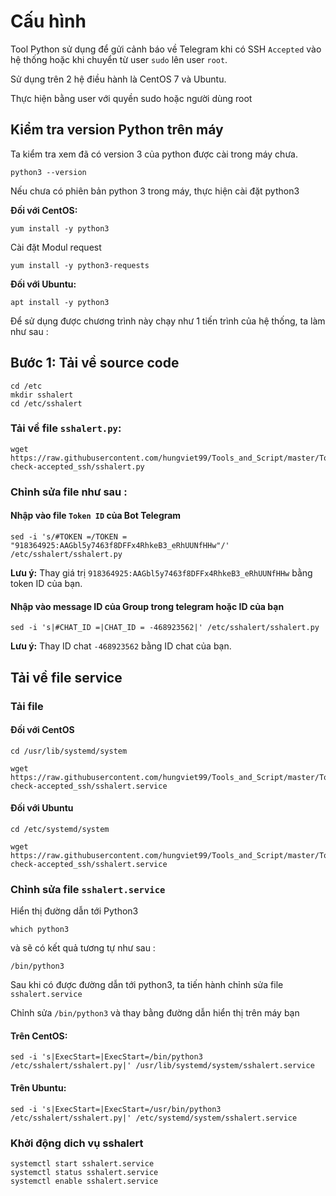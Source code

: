 # Cấu hình 

Tool Python sử dụng để gửi cảnh báo về Telegram khi có SSH `Accepted` vào hệ thống hoặc khi chuyển từ user `sudo` lên user `root`.

Sử dụng trên 2 hệ điều hành là CentOS 7 và Ubuntu.

Thực hiện bằng user với quyền sudo hoặc người dùng root

## Kiểm tra version Python trên máy

Ta kiểm tra xem đã có version 3 của python được cài trong máy chưa. 
```
python3 --version
```

Nếu chưa có phiên bản python 3 trong máy, thực hiện cài đặt python3 

**Đối với CentOS:** 

```
yum install -y python3
```
Cài đặt Modul request

```
yum install -y python3-requests
```
**Đối với Ubuntu:**

```
apt install -y python3
```

Để sử dụng được chương trình này chạy như 1 tiến trình của hệ thống, ta làm như sau : 

## Bước 1: Tải về source code

```
cd /etc
mkdir sshalert
cd /etc/sshalert
```

### Tải về file `sshalert.py`: 

```
wget https://raw.githubusercontent.com/hungviet99/Tools_and_Script/master/Tools/tool-check-accepted_ssh/sshalert.py
```

### Chỉnh sửa file như sau : 

#### Nhập vào file `Token ID` của Bot Telegram

```
sed -i 's/#TOKEN =/TOKEN = "918364925:AAGbl5y7463f8DFFx4RhkeB3_eRhUUNfHHw"/' /etc/sshalert/sshalert.py
```

**Lưu ý:** Thay giá trị `918364925:AAGbl5y7463f8DFFx4RhkeB3_eRhUUNfHHw` bằng token ID của bạn. 

#### Nhập vào message ID của Group trong telegram hoặc ID của bạn 

```
sed -i 's|#CHAT_ID =|CHAT_ID = -468923562|' /etc/sshalert/sshalert.py
```
**Lưu ý:** Thay ID chat `-468923562` bằng ID chat của bạn. 


## Tải về file service

### Tải file 

#### Đối với CentOS

```
cd /usr/lib/systemd/system
```
```
wget https://raw.githubusercontent.com/hungviet99/Tools_and_Script/master/Tools/tool-check-accepted_ssh/sshalert.service
```

#### Đối với Ubuntu

```
cd /etc/systemd/system
```

```
wget https://raw.githubusercontent.com/hungviet99/Tools_and_Script/master/Tools/tool-check-accepted_ssh/sshalert.service
```

### Chỉnh sửa file `sshalert.service`

Hiển thị đường dẫn tới Python3
```
which python3
```
và sẽ có kết quả tương tự như sau : 

```
/bin/python3
```

Sau khi có được đường dẫn tới python3, ta tiến hành chỉnh sửa file `sshalert.service`

Chỉnh sửa `/bin/python3` và thay bằng đường dẫn hiển thị trên máy bạn

#### Trên CentOS: 
```
sed -i 's|ExecStart=|ExecStart=/bin/python3 /etc/sshalert/sshalert.py|' /usr/lib/systemd/system/sshalert.service
```
#### Trên Ubuntu: 
```
sed -i 's|ExecStart=|ExecStart=/usr/bin/python3 /etc/sshalert/sshalert.py|' /etc/systemd/system/sshalert.service
```

### Khởi động dich vụ sshalert 

```
systemctl start sshalert.service
systemctl status sshalert.service
systemctl enable sshalert.service
```
